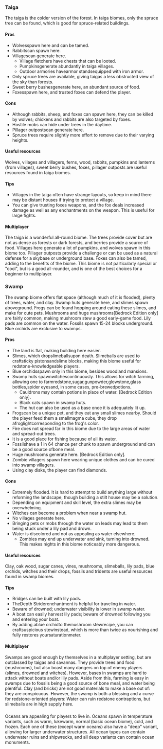 ### Taiga
The taiga is the colder version of the forest. In taiga biomes, only the spruce tree can be found, which is good for spruce-related buildings.

#### Pros
- Wolvesspawn here and can be tamed.
- Rabbitscan spawn here.
- Villagescan generate here.
	- Village fletchers have chests that can be looted.
	- Pumpkinsgenerate abundantly in taiga villages.
	- Outdoor armories havearmor standsequipped with iron armor.
- Only spruce trees are available, giving taigas a less obstructed view of the sky than forests.
- Sweet berry bushesgenerate here, an abundant source of food.
- Foxesspawn here, and trusted foxes can defend the player.

#### Cons
- Although rabbits, sheep, and foxes can spawn here, they can be killed by wolves; chickens and rabbits are also targeted by foxes.
- Hostile mobs can hide under trees in the daytime.
- Pillager outpostscan generate here.
- Spruce trees require slightly more effort to remove due to their varying heights.

#### Useful resources
Wolves, villages and villagers, ferns, wood, rabbits, pumpkins and lanterns (from villages), sweet berry bushes, foxes, pillager outposts are useful resources found in taiga biomes.

#### Tips
- Villages in the taiga often have strange layouts, so keep in mind there may be distant houses if trying to protect a village.
- You can give trusting foxes weapons, and the fox deals increased damage as well as any enchantments on the weapon. This is useful for large fights.

#### Multiplayer
The taiga is a wonderful all-round biome. The trees provide cover but are not as dense as forests or dark forests, and berries provide a source of food. Villages here generate a lot of pumpkins, and wolves spawn in this biome too. Pillager outposts provide a challenge or can be used as a natural defense for a skybase or underground base. Foxes can also be tamed, adding to the benefits of the biome. This biome is not particularly special or "cool", but is a good all-rounder, and is one of the best choices for a beginner to multiplayer.

### Swamp
The swamp biome offers flat space (although much of it is flooded), plenty of trees, water, and clay. Swamp huts generate here, and slimes spawn aboveground. Frogs can be found hopping around eating these slimes, and make for cute pets. Mushrooms and huge mushrooms‌[Bedrock Edition  only] are fairly common, making mushroom stew a good early-game food. Lily pads are common on the water. Fossils spawn 15-24 blocks underground. Blue orchids are exclusive to swamps. 

#### Pros
- The land is flat, making building here easier.
- Slimes, which dropslimeballsupon death. Slimeballs are used to craftsticky pistonsandslime blocks, making this biome useful for redstone-knowledgeable players.
- Blue orchidsspawn only in this biome, besides woodland mansions.
- Swamp huts spawnwitchescontinuously. This allows for witch farming, allowing one to farmredstone,sugar,gunpowder,glowstone,glass bottles,spider eyesand, in some cases, pre-brewedpotions.
	- Cauldrons may contain potions in place of water. ‌[Bedrock Edition  only].
	- Black cats spawn in swamp huts.
	- The hut can also be used as a base once it is adequately lit up.
- Frogscan be a unique pet, and they eat any small slimes nearby. Should the player feed them a smallmagma cube, they drop afroglightcorresponding to the frog's color.
- Fire does not spread far in this biome due to the large areas of water and spread-out trees.
- It is a good place for fishing because of all its water.
- Fossilshave a 1 in 64 chance per chunk to spawn underground and can be a good source ofbone meal.
- Huge mushrooms generate here. ‌[Bedrock Edition  only].
- Zombie villagers spawn here wearing unique clothes and can be cured into swamp villagers.
- Using clay disks, the player can find diamonds.

#### Cons
- Extremely flooded. It is hard to attempt to build anything large without reforming the landscape, though building a stilt house may be a solution.
- Depending on equipment and skill level, the extra slimes may be overwhelming.
- Witches can become a problem when near a swamp hut.
- No villages generate here.
- Bringing pets or mobs through the water on leads may lead to them being stuck under a lily pad and drown.
- Water is discolored and not as appealing as water elsewhere.
	- Zombies may end up underwater and sink, turning into drowned. This makes nights in this biome noticeably more dangerous.

#### Useful resources
Clay, oak wood, sugar canes, vines, mushrooms, slimeballs, lily pads, blue orchids, witches and their drops, fossils and tridents are useful resources found in swamp biomes.

#### Tips
- Bridges can be built with lily pads.
- TheDepth Striderenchantment is helpful for traveling in water.
- Beware of drowned; underwater visibility is lower in swamp water.
- A boat can easily harvest lily pads; beware of drowned following you and entering your boat.
- By adding ablue orchidto themushroom stewrecipe, you can craftsuspicious stewinstead, which is more than twice as nourishing and fully restores yoursaturationmeter.

#### Multiplayer
Swamps are good enough by themselves in a multiplayer setting, but are outclassed by taigas and savannas. They provide trees and food (mushrooms), but also boast many dangers on top of enemy players (slimes, drowned and witches). However, bases in swamps are hard to attack without boats and/or lily pads. Aside from this, farming is easy in swamps due to fossils being a good source of bone meal, and water being plentiful. Clay (and bricks) are not good materials to make a base out of: they are conspicuous. However, the swamp is both a blessing and a curse for redstone-oriented players: Water can ruin redstone contraptions, but slimeballs are in high supply here.

### 
Oceans are appealing for players to live in. Oceans spawn in temperature variants, such as warm, lukewarm, normal (basic ocean biome), cold, and frozen. Each one of these (except warm oceans) also have a "deep" variant, allowing for larger underwater structures. All ocean types can contain underwater ruins and shipwrecks, and all deep variants can contain ocean monuments.

